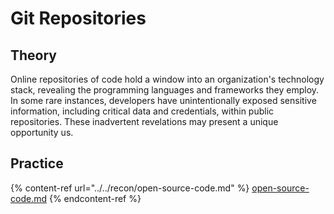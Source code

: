 # Git Repositories

## Theory

Online repositories of code hold a window into an organization's technology stack, revealing the programming languages and frameworks they employ. In some rare instances, developers have unintentionally exposed sensitive information, including critical data and credentials, within public repositories. These inadvertent revelations may present a unique opportunity us.

## Practice

{% content-ref url="../../recon/open-source-code.md" %}
[open-source-code.md](../../recon/open-source-code.md)
{% endcontent-ref %}
